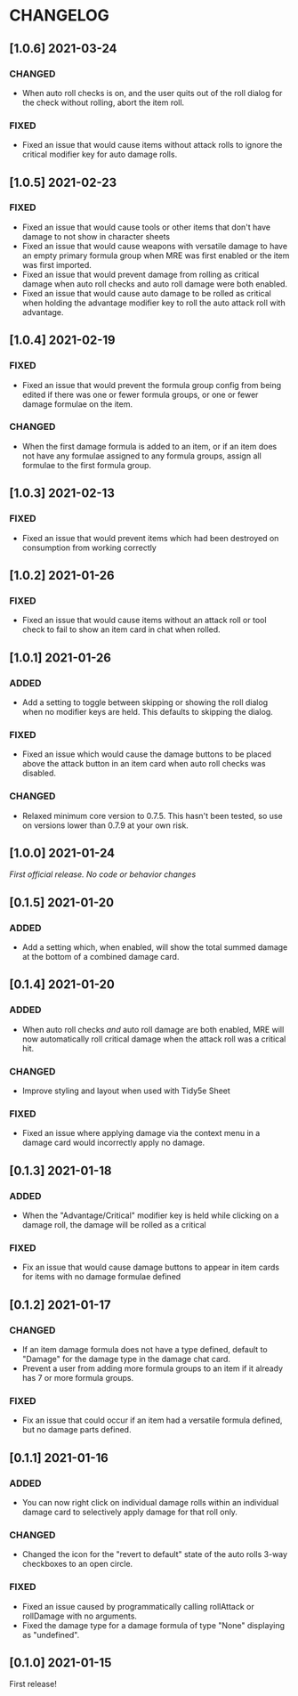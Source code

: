# CHANGELOG

## [1.0.6] 2021-03-24

### CHANGED

- When auto roll checks is on, and the user quits out of the roll dialog for the check without rolling, abort the item roll.

### FIXED

- Fixed an issue that would cause items without attack rolls to ignore the critical modifier key for auto damage rolls.

## [1.0.5] 2021-02-23

### FIXED

- Fixed an issue that would cause tools or other items that don't have damage to not show in character sheets
- Fixed an issue that would cause weapons with versatile damage to have an empty primary formula group when MRE was first enabled or the item was first imported.
- Fixed an issue that would prevent damage from rolling as critical damage when auto roll checks and auto roll damage were both enabled.
- Fixed an issue that would cause auto damage to be rolled as critical when holding the advantage modifier key to roll the auto attack roll with advantage.

## [1.0.4] 2021-02-19

### FIXED

- Fixed an issue that would prevent the formula group config from being edited if there was one or fewer formula groups, or one or fewer damage formulae on the item.

### CHANGED

- When the first damage formula is added to an item, or if an item does not have any formulae assigned to any formula groups, assign all formulae to the first formula group.

## [1.0.3] 2021-02-13

### FIXED

- Fixed an issue that would prevent items which had been destroyed on consumption from working correctly

## [1.0.2] 2021-01-26

### FIXED

- Fixed an issue that would cause items without an attack roll or tool check to fail to show an item card in chat when rolled.

## [1.0.1] 2021-01-26

### ADDED

- Add a setting to toggle between skipping or showing the roll dialog when no modifier keys are held. This defaults to skipping the dialog.

### FIXED

- Fixed an issue which would cause the damage buttons to be placed above the attack button in an item card when auto roll checks was disabled.

### CHANGED

- Relaxed minimum core version to 0.7.5. This hasn't been tested, so use on versions lower than 0.7.9 at your own risk.

## [1.0.0] 2021-01-24

*First official release. No code or behavior changes*

## [0.1.5] 2021-01-20

### ADDED

- Add a setting which, when enabled, will show the total summed damage at the bottom of a combined damage card.

## [0.1.4] 2021-01-20

### ADDED

- When auto roll checks *and* auto roll damage are both enabled,
  MRE will now automatically roll critical damage when the attack roll was a critical hit.
  
### CHANGED

- Improve styling and layout when used with Tidy5e Sheet

### FIXED

- Fixed an issue where applying damage via the context menu in a damage card would incorrectly apply no damage.

## [0.1.3] 2021-01-18

### ADDED

- When the "Advantage/Critical" modifier key is held while clicking on a damage roll, the damage will be rolled as a critical

### FIXED

- Fix an issue that would cause damage buttons to appear in item cards for items with no damage formulae defined

## [0.1.2] 2021-01-17

### CHANGED

- If an item damage formula does not have a type defined, default to "Damage" for the damage type in the damage chat card.
- Prevent a user from adding more formula groups to an item if it already has 7 or more formula groups.

### FIXED

- Fix an issue that could occur if an item had a versatile formula defined, but no damage parts defined.

## [0.1.1] 2021-01-16

### ADDED

- You can now right click on individual damage rolls within an individual damage card to selectively apply damage for that roll only.

### CHANGED

- Changed the icon for the "revert to default" state of the auto rolls 3-way checkboxes to an open circle.

### FIXED

- Fixed an issue caused by programmatically calling rollAttack or rollDamage with no arguments.
- Fixed the damage type for a damage formula of type "None" displaying as "undefined".

## [0.1.0] 2021-01-15

First release!
